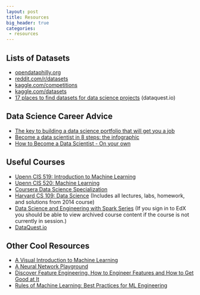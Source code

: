 ```yaml
---
layout: post
title: Resources
big_header: true
categories:
 - resources
---
```


## Lists of Datasets

- [opendataphilly.org](https://www.opendataphilly.org/)
- [reddit.com/r/datasets](https://www.reddit.com/r/datasets/)
- [kaggle.com/competitions](https://www.kaggle.com/competitions?sortBy=deadline&group=all&page=1&segment=allCategories)
- [kaggle.com/datasets](https://www.kaggle.com/datasets)
- [17 places to find datasets for data science projects](http://www.dataquest.io/blog/free-datasets-for-projects/) (dataquest.io)

## Data Science Career Advice

- [The key to building a data science portfolio that will get you a job](https://www.dataquest.io/blog/build-a-data-science-portfolio/)
- [Become a data scientist in 8 steps: the infographic](https://www.datacamp.com/community/tutorials/how-to-become-a-data-scientist#gs.z0eaTZQ)
- [How to Become a Data Scientist - On your own](http://www.datasciencecentral.com/profiles/blogs/how-to-become-a-data-scientist-for-free)

## Useful Courses

- [Upenn CIS 519: Introduction to Machine Learning](http://www.cis.upenn.edu/~cis519/fall2014/)
- [Upenn CIS 520: Machine Learning](https://alliance.seas.upenn.edu/~cis520/dynamic/2016/wiki/index.php?n=Lectures.Lectures)
- [Coursera Data Science Specialization](https://www.coursera.org/specializations/jhu-data-science)
- [Harvard CS 109: Data Science](http://cs109.github.io/2014/index.html) (Includes all lectures, labs, homework, and solutions from 2014 course)
- [Data Science and Engineering with Spark Series](https://courses.edx.org/dashboard/programs/21/data-science-and-engineering-with-spark) (If you sign in to EdX you should be able to view archived course content if the course is not currently in session.)
- [DataQuest.io](https://www.dataquest.io/dashboard)

## Other Cool Resources

- [A Visual Introduction to Machine Learning](http://www.r2d3.us/visual-intro-to-machine-learning-part-1/)
- [A Neural Network Playground](http://playground.tensorflow.org/)
- [Discover Feature Engineering, How to Engineer Features and How to Get Good at It](http://machinelearningmastery.com/discover-feature-engineering-how-to-engineer-features-and-how-to-get-good-at-it/)
- [Rules of Machine Learning: Best Practices for ML Engineering](http://martin.zinkevich.org/rules_of_ml/rules_of_ml.pdf)
